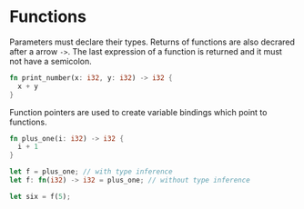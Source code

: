 # Functions

Parameters must declare their types. Returns of functions are also decrared after a arrow `->`. The last expression of a function is returned and it must not have a semicolon.

```rust
fn print_number(x: i32, y: i32) -> i32 {
  x + y
}
```

Function pointers are used to create variable bindings which point to functions.

```rust
fn plus_one(i: i32) -> i32 {
  i + 1
}

let f = plus_one; // with type inference
let f: fn(i32) -> i32 = plus_one; // without type inference

let six = f(5);
```

